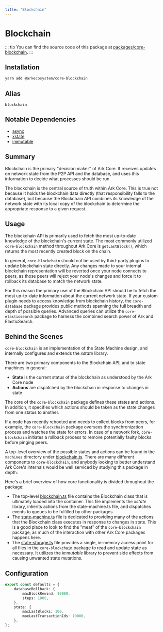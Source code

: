 ```yaml
---
title: "Blockchain"
---
```


# Blockchain

::: tip
You can find the source code of this package at [packages/core-blockchain](https://github.com/ArkEcosystem/core/tree/develop/packages/core-blockchain).
:::

## Installation

```bash
yarn add @arkecosystem/core-blockchain
```

## Alias

`blockchain`

## Notable Dependencies

- [async](https://caolan.github.io/async/)
- [xstate](https://github.com/davidkpiano/xstate#readme)
- [immutable](http://facebook.github.io/immutable-js/)

## Summary

Blockchain is the primary "decision maker" of Ark Core. It receives updates on network state from the P2P API and the database, and uses this information to decide what processes should be run.

The blockchain is the central source of truth within Ark Core. This is true not because it holds the blockchain data directly (that responsibility falls to the database), but because the Blockchain API combines its knowledge of the network state with its local copy of the blockchain to determine the appropriate response to a given request.

## Usage

The blockchain API is primarily used to fetch the most up-to-date knowledge of the blockchain's current state. The most commonly utilized `core-blockchain` method throughout Ark Core is `getLastBlock()`, which returns the most recently created block on the chain. 

In general, `core-blockchain` should not be used by third-party plugins to update blockchain state directly. Any changes made to your internal blockchain representation will be reverted once your node connects to peers, as those peers will reject your node's changes and force it to rollback its database to match the network state.

For this reason the primary use of the Blockchain API should be to fetch the most up-to-date information about the current network state. If your custom plugin needs to access knowledge from blockchain history, the `core-database` package provides public methods spanning the full breadth and depth of possible queries. Advanced queries can utilize the `core-elasticsearch` package to harness the combined search power of Ark and ElasticSearch.

## Behind the Scenes

`core-blockchain` is an implementation of the State Machine design, and internally configures and extends the *xstate* library.

There are two primary components to the Blockchain API, and to state machines in general:

- **State** is the current status of the blockchain as understood by the Ark Core node
- **Actions** are dispatched by the blockchain in response to changes in state

The core of the `core-blockchain` package defines these states and actions. In addition, it specifies which actions should be taken as the state changes from one status to another.

If a node has recently rebooted and needs to collect blocks from peers, for example, the `core-blockchain` package oversees the synchronization process and watches the state for errors. In case of a network fork, `core-blockchain` initiates a rollback process to remove potentially faulty blocks before pinging peers.

A top-level overview of the possible states and actions can be found in the `machines` directory under [blockchain.ts](https://github.com/ArkEcosystem/core/blob/develop/packages/core-blockchain/src/machines/blockchain.ts). There are many different components to `core-blockchain`, and anybody looking to better understand Ark Core's internals would be well serviced by studying this package in depth.

Here's a brief overview of how core functionality is divided throughout the package:

- The top-level [blockchain.ts](https://github.com/ArkEcosystem/core/blob/develop/packages/core-blockchain/src/blockchain.ts) file contains the Blockchain class that is ultimately loaded into the container. This file implements the *xstate* library, inherits actions from the state-machine.ts file, and dispatches events to queues to be fulfilled by other packages
- The [state-machine.ts](https://github.com/ArkEcosystem/core/blob/develop/packages/core-blockchain/src/state-machine.ts) file is dedicated to providing many of the actions that the Blockchain class executes in response to changes in state. This is a good place to look to find the "meat" of the `core-blockchain` package, as much of the interaction with other Ark Core packages happens here.
- The [state-storage.ts](https://github.com/ArkEcosystem/core/blob/develop/packages/core-blockchain/src/state-storage.ts) file provides a single, in-memory access point for all files in the `core-blockchain` package to read and update state as necessary. It utilizes the *immutable* library to prevent side effects from causing unwanted state mutations.

## Configuration

```ts
export const defaults = {
    databaseRollback: {
        maxBlockRewind: 10000,
        steps: 1000,
    },
    state: {
        maxLastBlocks: 100,
        maxLastTransactionIds: 10000,
    },
};
```